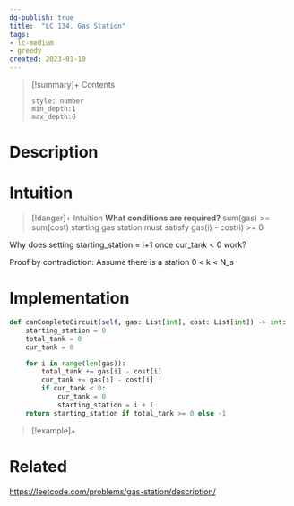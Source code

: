 ```yaml
---
dg-publish: true
title:  "LC 134. Gas Station"
tags:
- lc-medium
- greedy
created: 2023-01-10
---
```


>[!summary]+ Contents
>```toc
>style: number
>min_depth:1
>max_depth:6
>```

# Description


# Intuition

>[!danger]+ Intuition
>**What conditions are required?**
>sum(gas) >= sum(cost)
>starting gas station must satisfy gas(i) - cost(i) >= 0

Why does setting starting_station = i+1 once cur_tank < 0 work?

Proof by contradiction:
Assume there is a station 0 < k < N_s


# Implementation
```python
def canCompleteCircuit(self, gas: List[int], cost: List[int]) -> int:
	starting_station = 0
	total_tank = 0
	cur_tank = 0

	for i in range(len(gas)):
		total_tank += gas[i] - cost[i]
		cur_tank += gas[i] - cost[i]
		if cur_tank < 0:
			cur_tank = 0
			starting_station = i + 1
	return starting_station if total_tank >= 0 else -1
```

>[!example]+ 


# Related
https://leetcode.com/problems/gas-station/description/